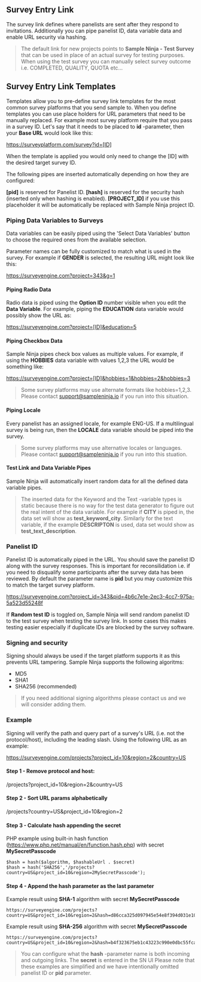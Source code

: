 ## Survey Entry Link

The survey link defines where panelists are sent after they respond to invitations. Additionally you can pipe panelist ID, data variable data and enable URL security via hashing.

> The default link for new projects points to **Sample Ninja - Test Survey** that can be used in place of an actual survey for testing purposes. When using the test survey you can manually select survey outcome i.e. COMPLETED, QUALITY, QUOTA etc...

## Survey Entry Link Templates
Templates allow you to pre-define survey link templates for the most common survey platforms that you send sample to. When you define templates you can use place holders for URL parameters that need to be manually replaced. For example most survey platform require that you pass in a survey ID. Let's say that it needs to be placed to **id** -parameter, then your **Base URL** would look like this:

https://surveyplatform.com/survey?id=[ID]

When the template is applied you would only need to change the [ID] with the desired target survey ID.

The following pipes are inserted automatically depending on how they are configured:

**[pid]** is reserved for Panelist ID.
**[hash]** is reserved for the security hash (inserted only when hashing is enabled).
**[PROJECT_ID]** if you use this placeholder it will be automatically be replaced with Sample Ninja project ID.

### Piping Data Variables to Surveys
Data variables can be easily piped using the 'Select Data Variables' button to choose the required ones from the available selection.

Parameter names can be fully customized to match what is used in the survey. For example if **GENDER** is selected, the resulting URL might look like this:

https://surveyengine.com?project=343&g=1

#### Piping Radio Data
Radio data is piped using the **Option ID** number visible when you edit the **Data Variable**. For example, piping the **EDUCATION** data variable would possibly show the URL as:

https://surveyengine.com?project=[ID]&education=5

#### Piping Checkbox Data
Sample Ninja pipes check box values as multiple values. For example, if using the **HOBBIES** data variable with values 1,2,3 the URL would be something like:

https://surveyengine.com?project=[ID]&hobbies=1&hobbies=2&hobbies=3

> Some survey platforms may use alternate formats like hobbies=1,2,3. Please contact support@sampleninja.io if you run into this situation.

#### Piping Locale
Every panelist has an assigned locale, for example ENG-US. If a multilingual survey is being run, then the **LOCALE** data variable should be piped into the survey.

> Some survey platforms may use alternative locales or languages. Please contact support@sampleninja.io if you run into this stuation.

#### Test Link and Data Variable Pipes
Sample Ninja will automatically insert random data for all the defined data variable pipes.

> The inserted data for the Keyword and the Text -variable types is static because there is no way for the test data generator to figure out the real intent of the data variable. For example if **CITY** is piped in, the data set will show as **test_keyword_city**. Similarly for the text variable, if the example **DESCRIPTON** is used, data set would show as **test_text_description**.
 
### Panelist ID
Panelist ID is automatically piped in the URL. You should save the panelist ID along with the survey responses. This is important for reconsilidation i.e. if you need to disqualify some participants after the survey data has been reviewed. By default the parameter name is **pid** but you may customize this to match the target survey platform.

https://surveyengine.com?project_id=343&pid=4b6c7e1e-2ec3-4cc7-975a-5a523d55248f

If **Random test ID** is toggled on, Sample Ninja will send random panelist ID to the test survey when testing the survey link. In some cases this makes testing easier especially if duplicate IDs are blocked by the survey software.

### Signing and security
Signing should always be used if the target platform supports it as this prevents URL tampering. Sample Ninja supports the following algoritms:

- MD5 
- SHA1 
- SHA256 (recommended)

> If you need additional signing algorithms please contact us and we will consider adding them.

### Example
Signing will verify the path and query part of a survey's URL (i.e. not the protocol/host), including the leading slash. Using the following URL as an example:

https://surveyengine.com/projects?project_id=10&region=2&country=US

#### Step 1 - Remove protocol and host:

/projects?project_id=10&region=2&country=US

#### Step 2 - Sort URL params alphabetically

/projects?country=US&project_id=10&region=2

#### Step 3 - Calculate hash appending the secret

PHP example using built-in hash function (https://www.php.net/manual/en/function.hash.php) with secret **MySecretPasscode**

```
$hash = hash($algorithm, $hashableUrl . $secret)
$hash = hash('SHA256','/projects?country=US&project_id=10&region=2MySecretPasscode');
```

#### Step 4 - Append the hash parameter as the last parameter

Example result using **SHA-1** algorithm with secret **MySecretPasscode**
```
https://surveyengine.com/projects?country=US&project_id=10&region=2&hash=d86cca325d097945e54e8f394d031e10e17e815f
```

Example result using **SHA-256** algorithm with secret **MySecretPasscode**
```
https://surveyengine.com/projects?country=US&project_id=10&region=2&hash=b4f323675eb1c43223c990e0dbc55fca2cc30401e97cbe47ab4b7a7a7de90613
```

> You can configure what the **hash** -parameter name is both incoming and outgoing links.
> The **secret** is entered in the SN UI
> Please note that these examples are simplified and we have intentionally omitted panelist ID or **pid** parameter.

